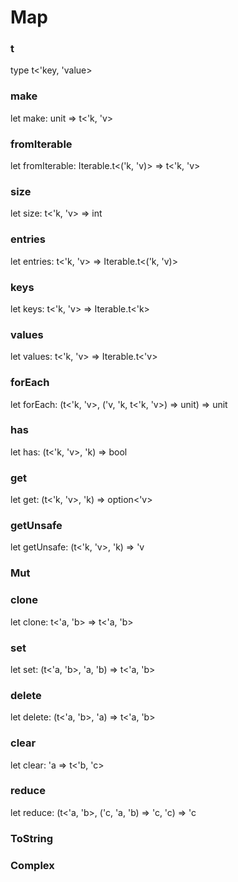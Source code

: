 # Map


### t

type t<'key, 'value>

### make

let make: unit => t<'k, 'v>

### fromIterable

let fromIterable: Iterable.t<('k, 'v)> => t<'k, 'v>

### size

let size: t<'k, 'v> => int

### entries

let entries: t<'k, 'v> => Iterable.t<('k, 'v)>

### keys

let keys: t<'k, 'v> => Iterable.t<'k>

### values

let values: t<'k, 'v> => Iterable.t<'v>

### forEach

let forEach: (t<'k, 'v>, ('v, 'k, t<'k, 'v>) => unit) => unit

### has

let has: (t<'k, 'v>, 'k) => bool

### get

let get: (t<'k, 'v>, 'k) => option<'v>

### getUnsafe

let getUnsafe: (t<'k, 'v>, 'k) => 'v

### Mut


### clone

let clone: t<'a, 'b> => t<'a, 'b>

### set

let set: (t<'a, 'b>, 'a, 'b) => t<'a, 'b>

### delete

let delete: (t<'a, 'b>, 'a) => t<'a, 'b>

### clear

let clear: 'a => t<'b, 'c>

### reduce

let reduce: (t<'a, 'b>, ('c, 'a, 'b) => 'c, 'c) => 'c

### ToString


### Complex


